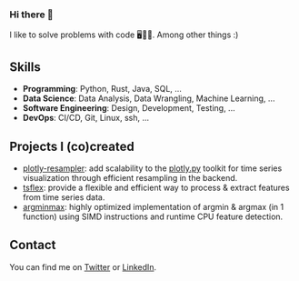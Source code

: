 ### Hi there 👋


I like to solve problems with code 🖥️🤖💥. Among other things :)

## Skills

- **Programming**: Python, Rust, Java, SQL, ...
- **Data Science**: Data Analysis, Data Wrangling, Machine Learning, ...
- **Software Engineering**: Design, Development, Testing, ...
- **DevOps**: CI/CD, Git, Linux, ssh, ...

## Projects I (co)created

- [plotly-resampler](https://github.com/predict-idlab/plotly-resampler): add scalability to the [plotly.py](https://github.com/plotly/plotly.py) toolkit for time series visualization through efficient resampling in the backend.
- [tsflex](https://github.com/predict-idlab/tsflex): provide a flexible and efficient way to process & extract features from time series data.
- [argminmax](https://github.com/jvdd/argminmax): highly optimized implementation of argmin & argmax (in 1 function) using SIMD instructions and runtime CPU feature detection.

<!-- - [powershap](https://github.com/predict-idlab/powershap): a [scikit-learn](https://github.com/scikit-learn/scikit-learn) compatible feature selector using statistical hypothesis testing and power calculations on Shapley values. -->

<!-- ## Projects I contributed to -->


## Contact

You can find me on [Twitter](https://twitter.com/jeroen_vdd) or [LinkedIn](https://www.linkedin.com/in/jeroen-van-der-donckt/).